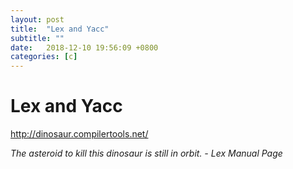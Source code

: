 ```yaml
---
layout: post
title:  "Lex and Yacc"
subtitle: ""
date:   2018-12-10 19:56:09 +0800
categories: [c]
---
```


# Lex and Yacc

http://dinosaur.compilertools.net/

*The asteroid to kill this dinosaur is still in orbit.*
*- Lex Manual Page*

```

```

